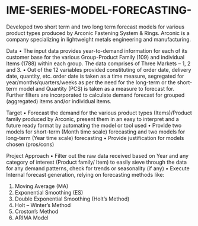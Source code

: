 # IME-SERIES-MODEL-FORECASTING-
Developed two short term and two long term forecast models for various product types produced by  Arconic Fastening System &amp; Rings. Arconic is a company specializing in lightweight metals engineering and manufacturing.

 Data
• The input data provides year-to-demand information for each of its customer base for the various Group-Product Family (109) and individual Items (1788) within each group. The data comprises of Three Markets – 1, 2 and 3.
• Out of the 12 variables provided constituting of order date, delivery date, quantity, etc. order date is taken as a time measure, segregated for year/months/quarters/weeks as per the need for the long-term or the short-term model and Quantity (PCS) is taken as a measure to forecast for. Further filters are incorporated to calculate demand forecast for grouped (aggregated) items and/or individual items.

 Target
• Forecast the demand for the various product types (Items)/Product family produced by Arconic, present them in an easy to interpret and a future ready format by automating the model or tool used
• Provide two models for short-term (Month time scale) forecasting and two models for long-term (Year time scale) forecasting
• Provide justification for models chosen (pros/cons)

Project Approach
• Filter out the raw data received based on Year and any category of interest (Product family/ Item) to easily sieve through the data for any demand patterns, check for trends or seasonality (if any)
• Execute Internal forecast generation, relying on forecasting methods like:
1. Moving Average (MA)
2. Exponential Smoothing (ES)
3. Double Exponential Smoothing (Holt’s Method)
4. Holt – Winter’s Method
5. Croston’s Method
6. ARIMA Model
